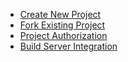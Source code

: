 * [Create New Project](Create-New-Project)
* [Fork Existing Project](Fork-Existing-Project)
* [Project Authorization](Project-Authorization)
* [Build Server Integration](Build-Server-Integration)